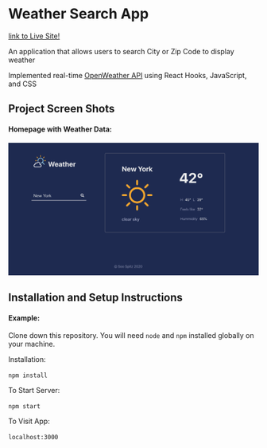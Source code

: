 # Weather Search App

[link to Live Site!](https://soospitz.github.io/weather/)


An application that allows users to search City or Zip Code to display weather

Implemented real-time [OpenWeather API](openweathermap.org/api) using React Hooks, JavaScript, and CSS


## Project Screen Shots

#### Homepage with Weather Data:   
![Image of Home](https://github.com/soospitz/weather/blob/master/public/weather-app-screenshot.png)


## Installation and Setup Instructions

#### Example:  

Clone down this repository. You will need `node` and `npm` installed globally on your machine.  

Installation:

`npm install`   

To Start Server:

`npm start`  

To Visit App:

`localhost:3000`  

